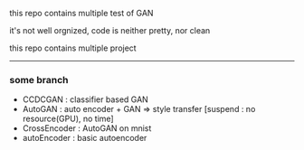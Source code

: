 this repo contains multiple test of GAN

it's not well orgnized, code is neither pretty, nor clean

this repo contains multiple project

[//]: # (if you think you have some question, feel free to post an issue. not prepared yet :P )

---

### some branch

 - CCDCGAN : classifier based GAN
 - AutoGAN : auto encoder + GAN => style transfer [suspend : no resource(GPU), no time]
 - CrossEncoder : AutoGAN on mnist
 - autoEncoder : basic autoencoder
 
[//]: # (some other branches : maybe I forget to include them?)
 
